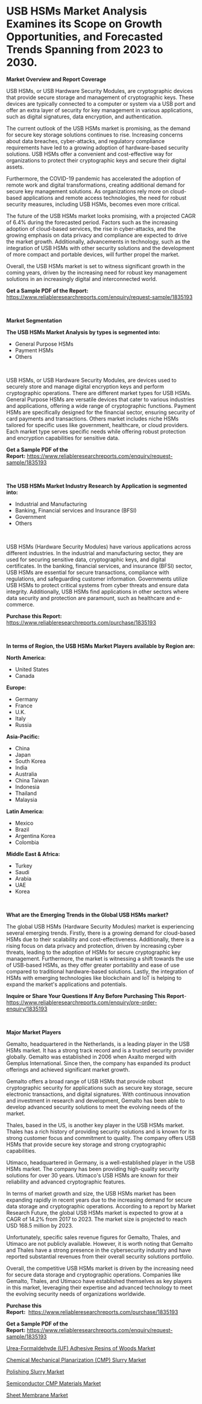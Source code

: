 <p><h1>USB HSMs Market Analysis Examines its Scope on Growth Opportunities, and Forecasted Trends Spanning from 2023 to 2030.</h1></p><p><strong>Market Overview and Report Coverage</strong></p>
<p><p>USB HSMs, or USB Hardware Security Modules, are cryptographic devices that provide secure storage and management of cryptographic keys. These devices are typically connected to a computer or system via a USB port and offer an extra layer of security for key management in various applications, such as digital signatures, data encryption, and authentication.</p><p>The current outlook of the USB HSMs market is promising, as the demand for secure key storage solutions continues to rise. Increasing concerns about data breaches, cyber-attacks, and regulatory compliance requirements have led to a growing adoption of hardware-based security solutions. USB HSMs offer a convenient and cost-effective way for organizations to protect their cryptographic keys and secure their digital assets.</p><p>Furthermore, the COVID-19 pandemic has accelerated the adoption of remote work and digital transformations, creating additional demand for secure key management solutions. As organizations rely more on cloud-based applications and remote access technologies, the need for robust security measures, including USB HSMs, becomes even more critical.</p><p>The future of the USB HSMs market looks promising, with a projected CAGR of 6.4% during the forecasted period. Factors such as the increasing adoption of cloud-based services, the rise in cyber-attacks, and the growing emphasis on data privacy and compliance are expected to drive the market growth. Additionally, advancements in technology, such as the integration of USB HSMs with other security solutions and the development of more compact and portable devices, will further propel the market.</p><p>Overall, the USB HSMs market is set to witness significant growth in the coming years, driven by the increasing need for robust key management solutions in an increasingly digital and interconnected world.</p></p>
<p><strong>Get a Sample PDF of the Report:</strong> <a href="https://www.reliableresearchreports.com/enquiry/request-sample/1835193">https://www.reliableresearchreports.com/enquiry/request-sample/1835193</a></p>
<p>&nbsp;</p>
<p><strong>Market Segmentation</strong></p>
<p><strong>The USB HSMs Market Analysis by types is segmented into:</strong></p>
<p><ul><li>General Purpose HSMs</li><li>Payment HSMs</li><li>Others</li></ul></p>
<p>&nbsp;</p>
<p><p>USB HSMs, or USB Hardware Security Modules, are devices used to securely store and manage digital encryption keys and perform cryptographic operations. There are different market types for USB HSMs. General Purpose HSMs are versatile devices that cater to various industries and applications, offering a wide range of cryptographic functions. Payment HSMs are specifically designed for the financial sector, ensuring security of card payments and transactions. Others market includes niche HSMs tailored for specific uses like government, healthcare, or cloud providers. Each market type serves specific needs while offering robust protection and encryption capabilities for sensitive data.</p></p>
<p><strong>Get a Sample PDF of the Report:</strong>&nbsp;<a href="https://www.reliableresearchreports.com/enquiry/request-sample/1835193">https://www.reliableresearchreports.com/enquiry/request-sample/1835193</a></p>
<p>&nbsp;</p>
<p><strong>The USB HSMs Market Industry Research by Application is segmented into:</strong></p>
<p><ul><li>Industrial and Manufacturing</li><li>Banking, Financial services and Insurance (BFSI)</li><li>Government</li><li>Others</li></ul></p>
<p>&nbsp;</p>
<p><p>USB HSMs (Hardware Security Modules) have various applications across different industries. In the industrial and manufacturing sector, they are used for securing sensitive data, cryptographic keys, and digital certificates. In the banking, financial services, and insurance (BFSI) sector, USB HSMs are essential for secure transactions, compliance with regulations, and safeguarding customer information. Governments utilize USB HSMs to protect critical systems from cyber threats and ensure data integrity. Additionally, USB HSMs find applications in other sectors where data security and protection are paramount, such as healthcare and e-commerce.</p></p>
<p><strong>Purchase this Report:</strong>&nbsp; <a href="https://www.reliableresearchreports.com/purchase/1835193">https://www.reliableresearchreports.com/purchase/1835193</a></p>
<p>&nbsp;</p>
<p><strong>In terms of Region, the USB HSMs Market Players available by Region are:</strong></p>
<p>
    <p> <strong> North America: </strong>
        <ul>
            <li>United States</li>
            <li>Canada</li>
        </ul>
        </p> 
    <p> <strong> Europe: </strong>
        <ul>
            <li>Germany</li>
            <li>France</li>
            <li>U.K.</li>
            <li>Italy</li>
            <li>Russia</li>
        </ul>
        </p> 
    <p> <strong> Asia-Pacific: </strong>
        <ul>
            <li>China</li>
            <li>Japan</li>
            <li>South Korea</li>
            <li>India</li>
            <li>Australia</li>
            <li>China Taiwan</li>
            <li>Indonesia</li>
            <li>Thailand</li>
            <li>Malaysia</li>
        </ul>
        </p> 
    <p> <strong> Latin America: </strong>
        <ul>
            <li>Mexico</li>
            <li>Brazil</li>
            <li>Argentina Korea</li>
            <li>Colombia</li>
        </ul>
        </p> 
    <p> <strong> Middle East & Africa: </strong>
        <ul>
            <li>Turkey</li>
            <li>Saudi</li>
            <li>Arabia</li>
            <li>UAE</li>
            <li>Korea</li>
        </ul>
    </p>
    </p>
<p>&nbsp;</p>
<p><strong>What are the Emerging Trends in the Global USB HSMs market?</strong></p>
<p><p>The global USB HSMs (Hardware Security Modules) market is experiencing several emerging trends. Firstly, there is a growing demand for cloud-based HSMs due to their scalability and cost-effectiveness. Additionally, there is a rising focus on data privacy and protection, driven by increasing cyber threats, leading to the adoption of HSMs for secure cryptographic key management. Furthermore, the market is witnessing a shift towards the use of USB-based HSMs, as they offer greater portability and ease of use compared to traditional hardware-based solutions. Lastly, the integration of HSMs with emerging technologies like blockchain and IoT is helping to expand the market's applications and potentials.</p></p>
<p><strong>Inquire or Share Your Questions If Any Before Purchasing This Report</strong>- <a href="https://www.reliableresearchreports.com/enquiry/pre-order-enquiry/1835193">https://www.reliableresearchreports.com/enquiry/pre-order-enquiry/1835193</a></p>
<p>&nbsp;</p>
<p><strong>Major Market Players</strong></p>
<p><p>Gemalto, headquartered in the Netherlands, is a leading player in the USB HSMs market. It has a strong track record and is a trusted security provider globally. Gemalto was established in 2006 when Axalto merged with Gemplus International. Since then, the company has expanded its product offerings and achieved significant market growth.</p><p>Gemalto offers a broad range of USB HSMs that provide robust cryptographic security for applications such as secure key storage, secure electronic transactions, and digital signatures. With continuous innovation and investment in research and development, Gemalto has been able to develop advanced security solutions to meet the evolving needs of the market.</p><p>Thales, based in the US, is another key player in the USB HSMs market. Thales has a rich history of providing security solutions and is known for its strong customer focus and commitment to quality. The company offers USB HSMs that provide secure key storage and strong cryptographic capabilities.</p><p>Utimaco, headquartered in Germany, is a well-established player in the USB HSMs market. The company has been providing high-quality security solutions for over 30 years. Utimaco's USB HSMs are known for their reliability and advanced cryptographic features.</p><p>In terms of market growth and size, the USB HSMs market has been expanding rapidly in recent years due to the increasing demand for secure data storage and cryptographic operations. According to a report by Market Research Future, the global USB HSMs market is expected to grow at a CAGR of 14.2% from 2017 to 2023. The market size is projected to reach USD 168.5 million by 2023.</p><p>Unfortunately, specific sales revenue figures for Gemalto, Thales, and Utimaco are not publicly available. However, it is worth noting that Gemalto and Thales have a strong presence in the cybersecurity industry and have reported substantial revenues from their overall security solutions portfolio.</p><p>Overall, the competitive USB HSMs market is driven by the increasing need for secure data storage and cryptographic operations. Companies like Gemalto, Thales, and Utimaco have established themselves as key players in this market, leveraging their expertise and advanced technology to meet the evolving security needs of organizations worldwide.</p></p>
<p><strong>Purchase this Report:</strong>&nbsp;&nbsp;<a href="https://www.reliableresearchreports.com/purchase/1835193">https://www.reliableresearchreports.com/purchase/1835193</a></p>
<p></p>
<p><strong>Get a Sample PDF of the Report:</strong>&nbsp;<a href="https://www.reliableresearchreports.com/enquiry/request-sample/1835193">https://www.reliableresearchreports.com/enquiry/request-sample/1835193</a></p>
<p><p><a href="https://medium.com/@adellalesch/urea-formaldehyde-uf-adhesive-resins-of-woods-market-share-evolution-and-market-growth-trends-f89b710e7629">Urea-Formaldehyde (UF) Adhesive Resins of Woods Market</a></p><p><a href="https://www.linkedin.com/pulse/chemical-mechanical-planarization-cmp-slurry-market-research/">Chemical Mechanical Planarization (CMP) Slurry Market</a></p><p><a href="https://www.linkedin.com/pulse/polishing-slurry-market-size-growth-forecast-from-2023/">Polishing Slurry Market</a></p><p><a href="https://www.linkedin.com/pulse/semiconductor-cmp-materials-market-size-share-amp-trends/">Semiconductor CMP Materials Market</a></p><p><a href="https://medium.com/@robbleannon/sheet-membrane-market-size-cagr-trends-2024-2030-6ea6cc02c7d9">Sheet Membrane Market</a></p></p>